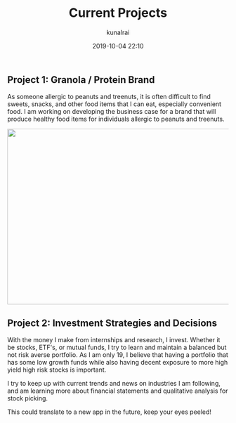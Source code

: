﻿---
title: "Current Projects"
layout: post
date: 2019-10-04 22:10
# tag: jekyll
# image: 
headerImage: true
projects: true
hidden: true # don't count this post in blog pagination
description: "What I am I working on currently?"
category: project
author: kunalrai
externalLink: false
---


## Project 1: Granola / Protein Brand

As someone allergic to peanuts and treenuts, it is often difficult to find sweets, snacks, and other food items that I can eat, especially convenient food. I am working on developing the business case for a brand that will produce healthy food items for individuals allergic to peanuts and treenuts.

<p align="center">
  <img width="750" height="400" src="money.jpg">

</p>

## Project 2: Investment Strategies and Decisions

With the money I make from internships and research, I invest. Whether it be stocks, ETF's, or mutual funds, I try to learn and maintain a balanced but not risk averse portfolio. As I am only 19, I believe that having a portfolio that has some low growth funds while also having decent exposure to more high yield high risk stocks is important. 

I try to keep up with current trends and news on industries I am following, and am learning more about financial statements and qualitative analysis for stock picking. 

This could translate to a new app in the future, keep your eyes peeled!


